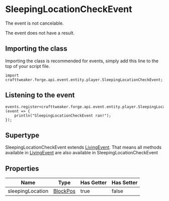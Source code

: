 # SleepingLocationCheckEvent

The event is not cancelable.

The event does not have a result.

## Importing the class

Importing the class is recommended for events, simply add this line to the top of your script file.
```zenscript
import crafttweaker.forge.api.event.entity.player.SleepingLocationCheckEvent;
```


## Listening to the event

```zenscript
events.register<crafttweaker.forge.api.event.entity.player.SleepingLocationCheckEvent>(event => {
    println("SleepingLocationCheckEvent ran!");
});
```


## Supertype

SleepingLocationCheckEvent extends [LivingEvent](/forge/api/event/entity/living/LivingEvent). That means all methods available in [LivingEvent](/forge/api/event/entity/living/LivingEvent) are also available in SleepingLocationCheckEvent

## Properties

|       Name       |                    Type                     | Has Getter | Has Setter |
|------------------|---------------------------------------------|------------|------------|
| sleepingLocation | [BlockPos](/vanilla/api/util/math/BlockPos) | true       | false      |

